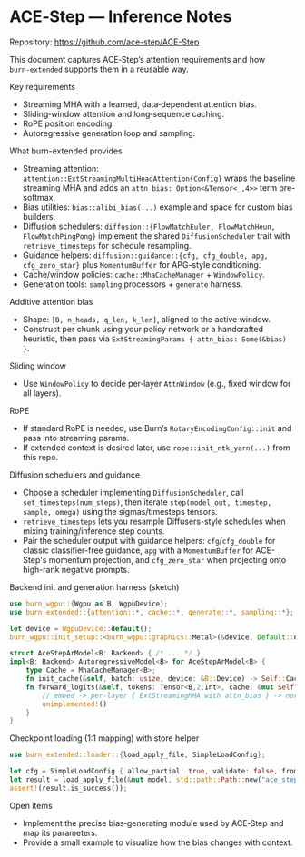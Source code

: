 # ACE‑Step — Inference Notes

Repository: https://github.com/ace-step/ACE-Step

This document captures ACE‑Step’s attention requirements and how `burn‑extended` supports them in a reusable way.

Key requirements
- Streaming MHA with a learned, data‑dependent attention bias.
- Sliding‑window attention and long‑sequence caching.
- RoPE position encoding.
- Autoregressive generation loop and sampling.

What burn-extended provides
- Streaming attention: `attention::ExtStreamingMultiHeadAttention{Config}` wraps the baseline streaming MHA and adds an `attn_bias: Option<&Tensor<_,4>>` term pre-softmax.
- Bias utilities: `bias::alibi_bias(...)` example and space for custom bias builders.
- Diffusion schedulers: `diffusion::{FlowMatchEuler, FlowMatchHeun, FlowMatchPingPong}` implement the shared `DiffusionScheduler` trait with `retrieve_timesteps` for schedule resampling.
- Guidance helpers: `diffusion::guidance::{cfg, cfg_double, apg, cfg_zero_star}` plus `MomentumBuffer` for APG-style conditioning.
- Cache/window policies: `cache::MhaCacheManager` + `WindowPolicy`.
- Generation tools: `sampling` processors + `generate` harness.

Additive attention bias
- Shape: `[B, n_heads, q_len, k_len]`, aligned to the active window.
- Construct per chunk using your policy network or a handcrafted heuristic, then pass via `ExtStreamingParams { attn_bias: Some(&bias) }`.

Sliding window
- Use `WindowPolicy` to decide per‑layer `AttnWindow` (e.g., fixed window for all layers).

RoPE
- If standard RoPE is needed, use Burn’s `RotaryEncodingConfig::init` and pass into streaming params.
- If extended context is desired later, use `rope::init_ntk_yarn(...)` from this repo.

Diffusion schedulers and guidance
- Choose a scheduler implementing `DiffusionScheduler`, call `set_timesteps(num_steps)`, then iterate `step(model_out, timestep, sample, omega)` using the sigmas/timesteps tensors.
- `retrieve_timesteps` lets you resample Diffusers-style schedules when mixing training/inference step counts.
- Pair the scheduler output with guidance helpers: `cfg`/`cfg_double` for classic classifier-free guidance, `apg` with a `MomentumBuffer` for ACE-Step's momentum projection, and `cfg_zero_star` when projecting onto high-rank negative prompts.

Backend init and generation harness (sketch)
```rust
use burn_wgpu::{Wgpu as B, WgpuDevice};
use burn_extended::{attention::*, cache::*, generate::*, sampling::*};

let device = WgpuDevice::default();
burn_wgpu::init_setup::<burn_wgpu::graphics::Metal>(&device, Default::default());

struct AceStepArModel<B: Backend> { /* ... */ }
impl<B: Backend> AutoregressiveModel<B> for AceStepArModel<B> {
    type Cache = MhaCacheManager<B>;
    fn init_cache(&self, batch: usize, device: &B::Device) -> Self::Cache { /* per-layer MHA caches */ }
    fn forward_logits(&self, tokens: Tensor<B,2,Int>, cache: &mut Self::Cache, start_pos: usize, window: AttnWindow) -> Tensor<B,2> {
        // embed -> per-layer { ExtStreamingMHA with attn_bias } -> norm -> head
        unimplemented!()
    }
}
```

Checkpoint loading (1:1 mapping) with store helper
```rust
use burn_extended::loader::{load_apply_file, SimpleLoadConfig};

let cfg = SimpleLoadConfig { allow_partial: true, validate: false, from_pytorch: true };
let result = load_apply_file(&mut model, std::path::Path::new("ace_step.safetensors"), &cfg)?;
assert!(result.is_success());
```

Open items
- Implement the precise bias‑generating module used by ACE‑Step and map its parameters.
- Provide a small example to visualize how the bias changes with context.
